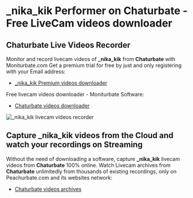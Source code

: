 # _nika_kik Performer on Chaturbate - Free LiveCam videos downloader

## Chaturbate Live Videos Recorder

Monitor and record livecam videos of **_nika_kik** from **Chaturbate** with Moniturbate.com
Get a premium trial for free by just and only registering with your Email address:
* [_nika_kik Premium videos downloader](https://moniturbate.com/request-demo-licence-key.html)

Free livecam videos downloader - Moniturbate Software:
* [Chaturbate videos downloader](https://moniturbate.com/moniturbate-download-software.html)

![_nika_kik livecam videos recorder](https://peachurnet.com/templates/moniturbate-software.png)


## Capture _nika_kik videos from the Cloud and watch your recordings on Streaming

Without the need of downloading a software, capture **_nika_kik** livecam videos from **Chaturbate** 100% online.
Watch Livecam archives from **Chaturbate** unlimitedly from thousands of existing recordings, only on Peachurbate.com and its websites network:
* [Chaturbate videos archives](https://peachurnet.com/)